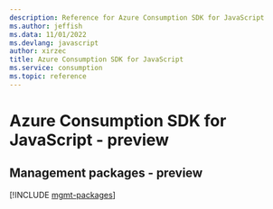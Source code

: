 ```yaml
---
description: Reference for Azure Consumption SDK for JavaScript
ms.author: jeffish
ms.data: 11/01/2022
ms.devlang: javascript
author: xirzec
title: Azure Consumption SDK for JavaScript
ms.service: consumption
ms.topic: reference
---
```

# Azure Consumption SDK for JavaScript - preview

## Management packages - preview
[!INCLUDE [mgmt-packages](consumption-mgmt-index.md)]